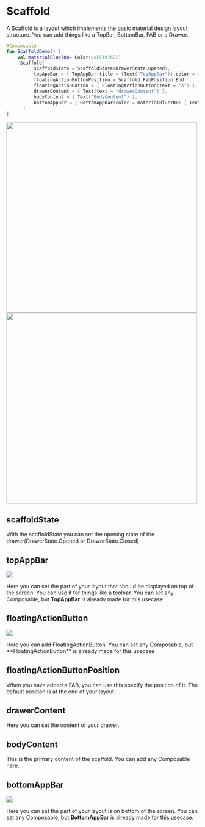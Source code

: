 # Scaffold

A Scaffold is a layout which implements the basic material design layout structure. You can add things like a TopBar, BottomBar, FAB or a Drawer.

```kotlin
@Composable
fun ScaffoldDemo() {
    val materialBlue700= Color(0xFF1976D2)
     Scaffold(
          scaffoldState = ScaffoldState(DrawerState.Opened),
          topAppBar = { TopAppBar(title = {Text("TopAppBar")},color = materialBlue700)  },
          floatingActionButtonPosition = Scaffold.FabPosition.End,
          floatingActionButton = { FloatingActionButton(text = "X") },
          drawerContent = { Text(text = "drawerContent") },
          bodyContent = { Text("BodyContent") },
          bottomAppBar = { BottomAppBar(color = materialBlue700) { Text("BottomAppBar") } }
      )
}
```

<p align="left">
  <img src ="../../images/layout/scaffold/scaffold.png" height="500"  />
  <img src ="../../images/layout/scaffold/scaffoldwithdrawer.png" height="500"  />

</p>


## scaffoldState
With the scaffoldState you can set the opening state of the drawer(DrawerState.Opened or DrawerState.Closed)


## topAppBar

<p align="left">
  <img src ="../../images/layout/scaffold/topappbar.png"  />
</p>

Here you can set the part of your layout that should be displayed on top of the screen. You can use it for things like a toolbar. You can set any Composable, but **TopAppBar** is already made for this usecase.

## floatingActionButton
<p align="left">
  <img src ="../../images/layout/scaffold/floatingactionbutton.png"  />
</p>
Here you can add FloatingActionButton. You can set any Composable, but **FloatingActionButton** is already made for this usecase

## floatingActionButtonPosition
When you have added a FAB, you can use this specify the position of it. The default position is at the end of your layout.
 
## drawerContent
Here you can set the content of your drawer.

## bodyContent
This is the primary content of the scaffold. You can add any Composable here.

## bottomAppBar

<p align="left">
  <img src ="../../images/layout/scaffold/bottomappbar.png"  />
</p>

Here you can set the part of your layout is on bottom of the screen. You can set any Composable, but **BottomAppBar** is already made for this usecase.